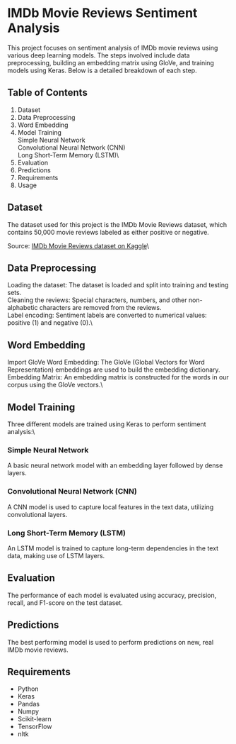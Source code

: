 # IMDb Movie Reviews Sentiment Analysis
This project focuses on sentiment analysis of IMDb movie reviews using various deep learning models. The steps involved include data preprocessing, building an embedding matrix using GloVe, and training models using Keras. Below is a detailed breakdown of each step.

## Table of Contents
1. Dataset
2. Data Preprocessing
3. Word Embedding
4. Model Training\
    Simple Neural Network\
    Convolutional Neural Network (CNN)\
    Long Short-Term Memory (LSTM)\
5. Evaluation
6. Predictions
7. Requirements
8. Usage
## Dataset
The dataset used for this project is the IMDb Movie Reviews dataset, which contains 50,000 movie reviews labeled as either positive or negative.

Source: [IMDb Movie Reviews dataset on Kaggle](https://www.kaggle.com/datasets/lakshmi25npathi/imdb-dataset-of-50k-movie-reviews)\
## Data Preprocessing
Loading the dataset: The dataset is loaded and split into training and testing sets.\
Cleaning the reviews: Special characters, numbers, and other non-alphabetic characters are removed from the reviews.\
Label encoding: Sentiment labels are converted to numerical values: positive (1) and negative (0).\
## Word Embedding
Import GloVe Word Embedding: The GloVe (Global Vectors for Word Representation) embeddings are used to build the embedding dictionary.\
Embedding Matrix: An embedding matrix is constructed for the words in our corpus using the GloVe vectors.\
## Model Training
Three different models are trained using Keras to perform sentiment analysis:\

### Simple Neural Network
A basic neural network model with an embedding layer followed by dense layers.

### Convolutional Neural Network (CNN)
A CNN model is used to capture local features in the text data, utilizing convolutional layers.

### Long Short-Term Memory (LSTM)
An LSTM model is trained to capture long-term dependencies in the text data, making use of LSTM layers.

## Evaluation
The performance of each model is evaluated using accuracy, precision, recall, and F1-score on the test dataset.

## Predictions
The best performing model is used to perform predictions on new, real IMDb movie reviews.

## Requirements
* Python
* Keras
* Pandas
* Numpy
* Scikit-learn
* TensorFlow
* nltk
